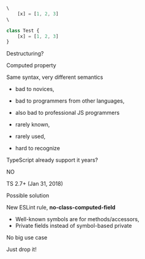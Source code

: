```js
\
	[x] = [1, 2, 3]
\
```

```js
class Test {
	[x] = [1, 2, 3]
}
```

Destructuring?

Computed property

Same syntax, very
different semantics

- bad to novices,
- bad to programmers from other languages,
- also bad to professional JS programmers

- rarely known,
- rarely used,
- hard to recognize

TypeScript already
support it years?

NO

TS 2.7+
(Jan 31, 2018)

Possible solution

New ESLint rule,
**no-class-computed-field**

- Well-known symbols are for methods/accessors,
- Private fields instead of symbol-based private

No big use case

Just drop it!
